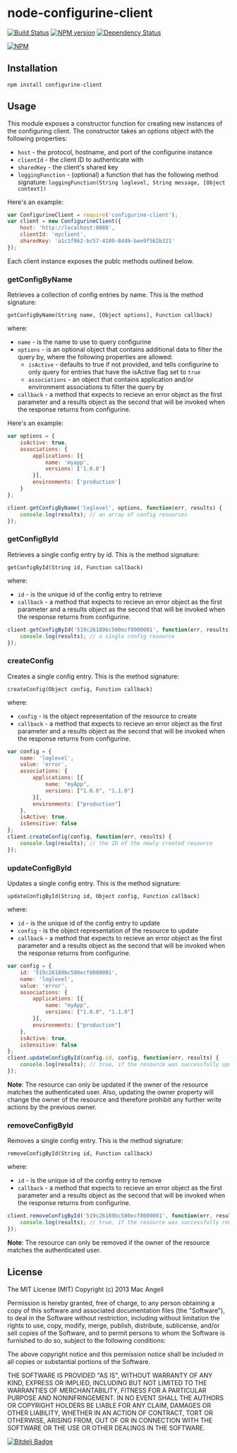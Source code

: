 # node-configurine-client

[![Build Status](https://secure.travis-ci.org/mac-/node-configurine-client.png)](http://travis-ci.org/mac-/node-configurine-client)
[![NPM version](https://badge.fury.io/js/configurine-client.png)](http://badge.fury.io/js/configurine-client)
[![Dependency Status](https://david-dm.org/mac-/node-configurine-client.png)](https://david-dm.org/mac-/node-configurine-client)

[![NPM](https://nodei.co/npm/configurine-client.png?downloads=true&stars=true)](https://nodei.co/npm/configurine-client/)

## Installation

	npm install configurine-client

## Usage

This module exposes a constructor function for creating new instances of the configuring client. The constructor takes an options object with the following properties:

* `host` - the protocol, hostname, and port of the configurine instance
* `clientId` - the client ID to authenticate with
* `sharedKey` - the client's shared key
* `loggingFunction` - (optional) a function that has the following method signature: `loggingFunction(String loglevel, String message, [Object context])`

Here's an example:

```javascript
var ConfigurineClient = require('configurine-client');
var client = new ConfigurineClient({
	host: 'http://localhost:8088',
	clientId: 'myclient',
	sharedKey: 'a1c1f962-bc57-4109-8d49-bee9f562b321'
});
```

Each client instance exposes the publc methods outlined below.


### getConfigByName

Retrieves a collection of config entries by name. This is the method signature:

```
getConfigByName(String name, [Object options], Function callback)
```

where:

* `name` - is the name to use to query configurine
* `options` - is an optional object that contains additional data to filter the query by, where the following properties are allowed:
	* `isActive` - defaults to true if not provided, and tells configurine to only query for entries that have the isActive flag set to `true`
	* `associations` - an object that contains application and/or environment associations to filter the query by
* `callback` - a method that expects to recieve an error object as the first parameter and a results object as the second that will be invoked when the response returns from configurine.

Here's an example:

```javascript
var options = {
	isActive: true,
	associations: {
		applications: [{
			name: 'myapp',
			versions: ['1.0.0']
		}],
		environments: ['production']
	}
};

client.getConfigByName('loglevel', options, function(err, results) {
	console.log(results); // an array of config resources
});
```

### getConfigById

Retrieves a single config entry by id. This is the method signature:

```
getConfigById(String id, Function callback)
```

where:

* `id` - is the unique id of the config entry to retrieve
* `callback` - a method that expects to recieve an error object as the first parameter and a results object as the second that will be invoked when the response returns from configurine.

```javascript
client.getConfigById('519c26189bc580ecf8000001', function(err, results) {
	console.log(results); // a single config resource
});
```

### createConfig

Creates a single config entry. This is the method signature:

```
createConfig(Object config, Function callback)
```

where:

* `config` - is the object representation of the resource to create
* `callback` - a method that expects to recieve an error object as the first parameter and a results object as the second that will be invoked when the response returns from configurine.

```javascript
var config = {
	name: 'loglevel',
	value: 'error',
	associations: {
		applications: [{
			name: "myApp",
			versions: ["1.0.0", "1.1.0"]
		}],
		environments: ["production"]
	},
	isActive: true,
	isSensitive: false
};
client.createConfig(config, function(err, results) {
	console.log(results); // the ID of the newly created resource
});
```

### updateConfigById

Updates a single config entry. This is the method signature:

```
updateConfigById(String id, Object config, Function callback)
```

where:

* `id` - is the unique id of the config entry to update
* `config` - is the object representation of the resource to update
* `callback` - a method that expects to recieve an error object as the first parameter and a results object as the second that will be invoked when the response returns from configurine.

```javascript
var config = {
	id: '519c26189bc580ecf8000001',
	name: 'loglevel',
	value: 'error',
	associations: {
		applications: [{
			name: "myApp",
			versions: ["1.0.0", "1.1.0"]
		}],
		environments: ["production"]
	},
	isActive: true,
	isSensitive: false
};
client.updateConfigById(config.id, config, function(err, results) {
	console.log(results); // true, if the resource was successfully updated
});
```

**Note**: The resource can only be updated if the owner of the resource matches the authenticated user. Also, updating the owner property will change the owner of the resource and therefore prohibit any further write actions by the previous owner.

### removeConfigById

Removes a single config entry. This is the method signature:

```
removeConfigById(String id, Function callback)
```

where:

* `id` - is the unique id of the config entry to remove
* `callback` - a method that expects to recieve an error object as the first parameter and a results object as the second that will be invoked when the response returns from configurine.

```javascript
client.removeConfigById('519c26189bc580ecf8000001', function(err, results) {
	console.log(results); // true, if the resource was successfully removed
});
```

**Note**: The resource can only be removed if the owner of the resource matches the authenticated user.

## License

The MIT License (MIT) Copyright (c) 2013 Mac Angell

Permission is hereby granted, free of charge, to any person obtaining a copy of this software and associated documentation files (the "Software"), to deal in the Software without restriction, including without limitation the rights to use, copy, modify, merge, publish, distribute, sublicense, and/or sell copies of the Software, and to permit persons to whom the Software is furnished to do so, subject to the following conditions:

The above copyright notice and this permission notice shall be included in all copies or substantial portions of the Software.

THE SOFTWARE IS PROVIDED "AS IS", WITHOUT WARRANTY OF ANY KIND, EXPRESS OR IMPLIED, INCLUDING BUT NOT LIMITED TO THE WARRANTIES OF MERCHANTABILITY, FITNESS FOR A PARTICULAR PURPOSE AND NONINFRINGEMENT. IN NO EVENT SHALL THE AUTHORS OR COPYRIGHT HOLDERS BE LIABLE FOR ANY CLAIM, DAMAGES OR OTHER LIABILITY, WHETHER IN AN ACTION OF CONTRACT, TORT OR OTHERWISE, ARISING FROM, OUT OF OR IN CONNECTION WITH THE SOFTWARE OR THE USE OR OTHER DEALINGS IN THE SOFTWARE.


[![Bitdeli Badge](https://d2weczhvl823v0.cloudfront.net/mac-/node-configurine-client/trend.png)](https://bitdeli.com/free "Bitdeli Badge")


